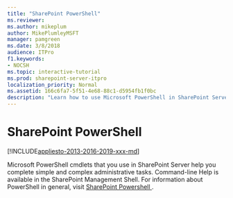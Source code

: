 ```yaml
---
title: "SharePoint PowerShell"
ms.reviewer: 
ms.author: mikeplum
author: MikePlumleyMSFT
manager: pamgreen
ms.date: 3/8/2018
audience: ITPro
f1.keywords:
- NOCSH
ms.topic: interactive-tutorial
ms.prod: sharepoint-server-itpro
localization_priority: Normal
ms.assetid: 166c6fa7-5f51-4e68-88c1-d5954fb1f0bc
description: "Learn how to use Microsoft PowerShell in SharePoint Server."
---
```


# SharePoint PowerShell

[!INCLUDE[appliesto-2013-2016-2019-xxx-md](includes/appliesto-2013-2016-2019-xxx-md.md)]
  
Microsoft PowerShell cmdlets that you use in SharePoint Server help you complete simple and complex administrative tasks. Command-line Help is available in the SharePoint Management Shell. For information about PowerShell in general, visit [SharePoint Powershell ](/powershell/sharepoint/index?view=sharepoint-ps&amp;branch=master).
  

